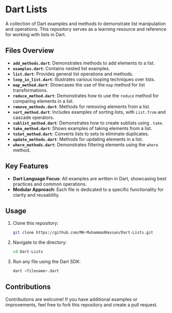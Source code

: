 # Dart Lists

A collection of Dart examples and methods to demonstrate list manipulation and operations. This repository serves as a learning resource and reference for working with lists in Dart.

## Files Overview

- **`add_methods.dart`**: Demonstrates methods to add elements to a list.
- **`examples.dart`**: Contains nested list examples.
- **`list.dart`**: Provides general list operations and methods.
- **`loop_in_list.dart`**: Illustrates various looping techniques over lists.
- **`map_method.dart`**: Showcases the use of the `map` method for list transformations.
- **`reduce_method.dart`**: Demonstrates how to use the `reduce` method for comparing elements in a list.
- **`remove_methods.dart`**: Methods for removing elements from a list.
- **`sort_method.dart`**: Includes examples of sorting lists, with `List.from` and cascade operators.
- **`sublist_method.dart`**: Demonstrates how to create sublists using `.take`.
- **`take_method.dart`**: Shows examples of taking elements from a list.
- **`toSet_method.dart`**: Converts lists to sets to eliminate duplicates.
- **`update_methods.dart`**: Methods for updating elements in a list.
- **`where_methods.dart`**: Demonstrates filtering elements using the `where` method.

## Key Features

- **Dart Language Focus**: All examples are written in Dart, showcasing best practices and common operations.
- **Modular Approach**: Each file is dedicated to a specific functionality for clarity and reusability.

## Usage

1. Clone this repository:
   ```bash
   git clone https://github.com/MH-MuhammadHassan/Dart-Lists.git
   ```
2. Navigate to the directory:
   ```bash
   cd Dart-Lists
   ```
3. Run any file using the Dart SDK:
   ```bash
   dart <filename>.dart
   ```

## Contributions

Contributions are welcome! If you have additional examples or improvements, feel free to fork this repository and create a pull request.
